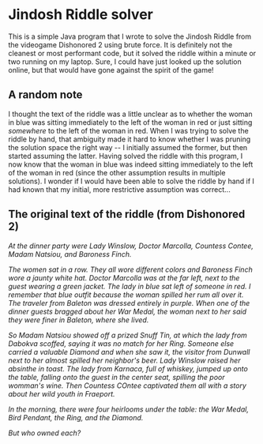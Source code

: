 # Jindosh Riddle solver

This is a simple Java program that I wrote to solve the Jindosh Riddle from the
videogame Dishonored 2 using brute force. It is definitely not the cleanest or
most performant code, but it solved the riddle within a minute or two running
on my laptop. Sure, I could have just looked up the solution online, but that
would have gone against the spirit of the game!

## A random note
I thought the text of the riddle was a little unclear as to whether the woman
in blue was sitting immediately to the left of the woman in red or just sitting
*somewhere* to the left of the woman in red. When I was trying to solve the
riddle by hand, that ambiguity made it hard to know whether I was pruning the
solution space the right way -- I initially assumed the former, but then
started assuming the latter. Having solved the riddle with this program, I now
know that the woman in blue was indeed sitting immediately to the left of the
woman in red (since the other assumption results in multiple solutions). I
wonder if I would have been able to solve the riddle by hand if I had known
that my initial, more restrictive assumption was correct...

## The original text of the riddle (from Dishonored 2)
*At the dinner party were Lady Winslow, Doctor Marcolla, Countess Contee, Madam
Natsiou, and Baroness Finch.*

*The women sat in a row. They all wore different colors and Baroness Finch wore
a jaunty white hat. Doctor Marcolla was at the far left, next to the guest
wearing a green jacket. The lady in blue sat left of someone in red. I remember
that blue outfit because the woman spilled her rum all over it. The traveler
from Baleton was dressed entirely in purple. When one of the dinner guests
bragged about her War Medal, the woman next to her said they were finer in
Baleton, where she lived.*

*So Madam Natsiou showed off a prized Snuff Tin, at which the lady from Dabokva
scoffed, saying it was no match for her Ring. Someone else carried a valuable
Diamond and when she saw it, the visitor from Dunwall next to her almost
spilled her neighbor's beer. Lady Winslow raised her absinthe in toast. The
lady from Karnaca, full of whiskey, jumped up onto the table, falling onto the
guest in the center seat, spilling the poor womman's wine. Then Countess COntee
captivated them all with a story about her wild youth in Fraeport.*

*In the morning, there were four heirlooms under the table: the War Medal, Bird
Pendant, the Ring, and the Diamond.*

*But who owned each?*
